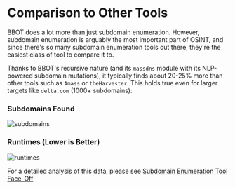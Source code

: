 # Comparison to Other Tools

BBOT does a lot more than just subdomain enumeration. However, subdomain enumeration is arguably the most important part of OSINT, and since there's so many subdomain enumeration tools out there, they're the easiest class of tool to compare it to.

Thanks to BBOT's recursive nature (and its `massdns` module with its NLP-powered subdomain mutations), it typically finds about 20-25% more than other tools such as `Amass` or `theHarvester`. This holds true even for larger targets like `delta.com` (1000+ subdomains):

### Subdomains Found

![subdomains](https://github.com/blacklanternsecurity/bbot/assets/20261699/0d7eb982-e68a-4a33-b33c-7c8ba8c7d6ad)

### Runtimes (Lower is Better)

![runtimes](https://github.com/blacklanternsecurity/bbot/assets/20261699/66cafb5f-045b-4d88-9ffa-7542b3dada4f)

For a detailed analysis of this data, please see [Subdomain Enumeration Tool Face-Off](https://blog.blacklanternsecurity.com/p/subdomain-enumeration-tool-face-off-2023-edition)
